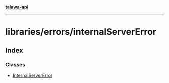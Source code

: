 [**talawa-api**](../../../README.md)

***

# libraries/errors/internalServerError

## Index

### Classes

- [InternalServerError](classes/InternalServerError.md)
